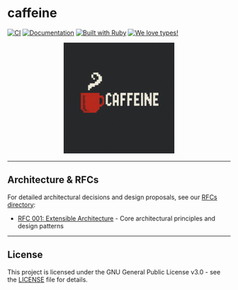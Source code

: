 # caffeine

[![CI](https://github.com/Brickell-Research/caffeine/actions/workflows/ci.yml/badge.svg)](https://github.com/Brickell-Research/caffeine/actions/workflows/ci.yml)
[![Documentation](https://img.shields.io/badge/docs-read%20the%20docs-blue.svg)](https://caffeine.docs.brickellresearch.org/)
[![Built with Ruby](https://img.shields.io/badge/built%20with-Ruby-red.svg)](https://www.ruby-lang.org/)
[![We love types!](https://img.shields.io/badge/built%20with-Sorbet-blue.svg)](https://sorbet.org/)

<div align="center">
<img src="images/caffeine_icon.png" alt="Caffeine Icon" width="250" height="250">
</div>

***

## Architecture & RFCs

For detailed architectural decisions and design proposals, see our [RFCs directory](rfcs/):

- [RFC 001: Extensible Architecture](rfcs/001_Extensible_Architecture.md) - Core architectural principles and design patterns
***

## License

This project is licensed under the GNU General Public License v3.0 - see the [LICENSE](LICENSE) file for details.

